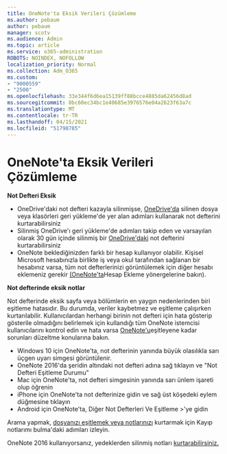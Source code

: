 ```yaml
---
title: OneNote'ta Eksik Verileri Çözümleme
ms.author: pebaum
author: pebaum
manager: scotv
ms.audience: Admin
ms.topic: article
ms.service: o365-administration
ROBOTS: NOINDEX, NOFOLLOW
localization_priority: Normal
ms.collection: Adm_O365
ms.custom:
- "9000559"
- "2500"
ms.openlocfilehash: 33e344f6d6ea15139ff88bcce4885da62456d8ad
ms.sourcegitcommit: 8bc60ec34bc1e40685e3976576e04a2623f63a7c
ms.translationtype: MT
ms.contentlocale: tr-TR
ms.lasthandoff: 04/15/2021
ms.locfileid: "51798785"
---
```

# <a name="resolving-missing-data-in-onenote"></a>OneNote'ta Eksik Verileri Çözümleme

**Not Defteri Eksik**

- OneDrive'daki not defteri kazayla silinmişse, [OneDrive'da](https://support.office.com/article/949ada80-0026-4db3-a953-c99083e6a84f) silinen dosya veya klasörleri geri yükleme'de yer alan adımları kullanarak not defterini kurtarabilirsiniz
- Silinmiş OneDrive'ı geri yükleme'de adımları takip eden ve varsayılan olarak 30 gün içinde silinmiş bir [OneDrive'daki](https://docs.microsoft.com/onedrive/restore-deleted-onedrive) not defterini kurtarabilirsiniz
- OneNote beklediğinizden farklı bir hesap kullanıyor olabilir. Kişisel Microsoft hesabınızla birlikte iş veya okul tarafından sağlanan bir hesabınız varsa, tüm not defterlerinizi görüntülemek için diğer hesabı eklemeniz gerekir [(OneNote'ta](https://support.office.com/article/5afff855-54ee-47e4-a773-db048d4ac299)Hesap Ekleme yönergelerine bakın).

**Not defterinde eksik notlar**

Not defterinde eksik sayfa veya bölümlerin en yaygın nedenlerinden biri eşitleme hatasıdır. Bu durumda, veriler kaybetmez ve eşitleme çalışırken kurtarılabilir. Kullanıcılardan herhangi birinin not defteri için hata gösterip gösterile olmadığını belirlemek için kullandığı tüm OneNote istemcisi kullanıcılarını kontrol edin ve hata varsa [OneNote'u](https://support.office.com/article/299495ef-66d1-448f-90c1-b785a6968d45)eşitleyene kadar sorunları düzeltme konularına bakın.

- Windows 10 için OneNote'ta, not defterinin yanında büyük olasılıkla sarı üçgen uyarı simgesi görüntülenir.
- OneNote 2016'da şeridin altındaki not defteri adına sağ tıklayın ve "Not Defteri Eşitleme Durumu"
- Mac için OneNote'ta, not defteri simgesinin yanında sarı ünlem işareti olup öğrenin
- iPhone için OneNote'ta not defterinize gidin ve sağ üst köşedeki eylem düğmesine tıklayın
- Android için OneNote'ta, Diğer Not Defterleri Ve Eşitleme >'ye gidin

Arama yapmak, [dosyanızı eşitlemek veya notlarınızı](https://support.office.com/article/32cb2bd7-afe7-44d2-a711-398a88421287) kurtarmak için Kayıp notlarımı bulma'daki adımları izleyin.

OneNote 2016 kullanıyorsanız, yedeklerden silinmiş notları [kurtarabilirsiniz.](https://support.office.com/article/32ed1036-74fd-4c21-bc28-033a486e6b14)